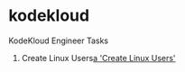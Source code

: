 # kodekloud
KodeKloud  Engineer Tasks

1. Create Linux Users[a 'Create Linux Users'](task/LinuxUsers.md)
